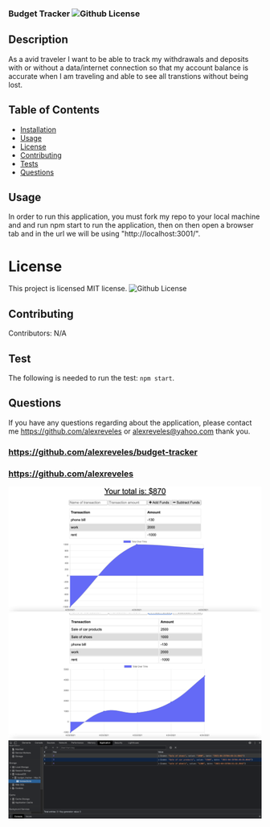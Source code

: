 ### Budget Tracker ![Github License](https://img.shields.io/badge/license-MIT-red.svg)
  
## Description
As a avid traveler
I want to be able to track my withdrawals and deposits with or without a data/internet connection
so that my account balance is accurate when I am traveling and able to see all transtions without being lost.


  ##  Table of Contents
  * [Installation](#installation)
  * [Usage](#usage)
  * [License](#License)
  * [Contributing](#contributing)
  * [Tests](#Tests)
  * [Questions](#questions)
  
  ## Usage
  In order to run this application, you must fork my repo to your local machine and and run npm start to run the application, then on then open a browser tab and in the url we will be using "http://localhost:3001/".
  
  
  # License
  This project is  licensed MIT license.
  ![Github License](https://img.shields.io/badge/license-MIT-red.svg)
  ## Contributing
  Contributors: N/A
  ## Test
  The following is needed to run the test: `npm start`.
  ## Questions
  If you have any questions regarding about the application, please contact me https://github.com/alexreveles or alexreveles@yahoo.com thank you.

### 
### https://github.com/alexreveles/budget-tracker
### https://github.com/alexreveles

![](images/budget-tracker1.png)
![](images/budget-tracker2.png)
![](images/offline-budget-tracker.png)
